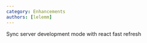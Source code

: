 ```yaml
---
category: Enhancements
authors: [lelemm]
---
```


Sync server development mode with react fast refresh
